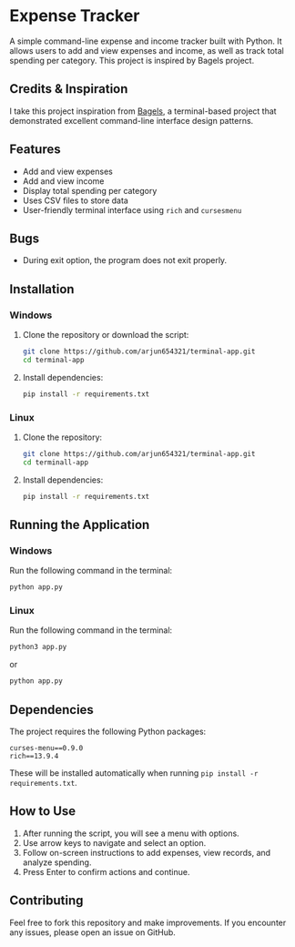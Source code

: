 # Expense Tracker

A simple command-line expense and income tracker built with Python. It allows users to add and view expenses and income, as well as track total spending per category. This project is inspired by Bagels project.


## Credits & Inspiration
I take this project inspiration from  [Bagels](https://github.com/EnhancedJax/Bagels), a terminal-based project that demonstrated excellent command-line interface design patterns.




## Features
- Add and view expenses
- Add and view income
- Display total spending per category
- Uses CSV files to store data
- User-friendly terminal interface using `rich` and `cursesmenu`

## Bugs
- During exit option, the program does not exit properly.


## Installation

### Windows
1. Clone the repository or download the script:
   ```sh
   git clone https://github.com/arjun654321/terminal-app.git
   cd terminal-app
   ```
2. Install dependencies:
   ```sh
   pip install -r requirements.txt
   ```



### Linux
1. Clone the repository:
   ```sh
   git clone https://github.com/arjun654321/terminal-app.git
   cd terminall-app
   ```
2. Install dependencies:
   ```sh
   pip install -r requirements.txt
   ```




## Running the Application

### Windows
Run the following command in the terminal:
```sh
python app.py
```



### Linux
Run the following command in the terminal:
```sh
python3 app.py
```
or
```sh
python app.py
```



## Dependencies
The project requires the following Python packages:
```
curses-menu==0.9.0
rich==13.9.4
```
These will be installed automatically when running `pip install -r requirements.txt`.



## How to Use
1. After running the script, you will see a menu with options.
2. Use arrow keys to navigate and select an option.
3. Follow on-screen instructions to add expenses, view records, and analyze spending.
4. Press Enter to confirm actions and continue.



## Contributing
Feel free to fork this repository and make improvements. If you encounter any issues, please open an issue on GitHub.
